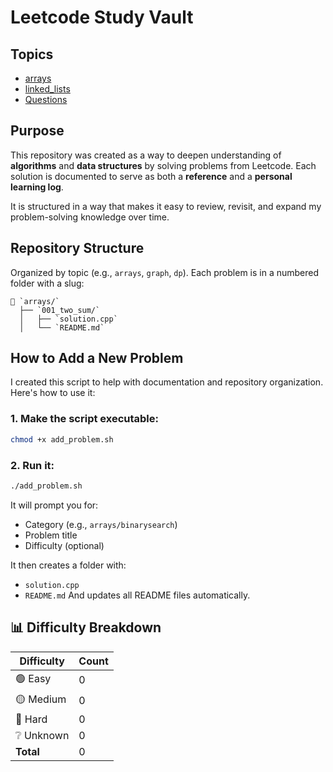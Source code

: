 # Leetcode Study Vault

## Topics

- [arrays](./arrays)
- [linked_lists](./linked_lists)
- [Questions](./Questions)

## Purpose

This repository was created as a way to deepen understanding of **algorithms** and **data structures** by solving problems from Leetcode.
Each solution is documented to serve as both a **reference** and a **personal learning log**.

It is structured in a way that makes it easy to review, revisit, and expand my problem-solving knowledge over time.

## Repository Structure

Organized by topic (e.g., `arrays`, `graph`, `dp`). Each problem is in a numbered folder with a slug:

```
📁 `arrays/`
  ├── `001_two_sum/`
  │   ├── `solution.cpp`
  │   └── `README.md`
```

## How to Add a New Problem

I created this script to help with documentation and repository organization. Here's how to use it:

### 1. Make the script executable:

```bash
chmod +x add_problem.sh
```

### 2. Run it:

```bash
./add_problem.sh
```

It will prompt you for:

- Category (e.g., `arrays/binarysearch`)
- Problem title
- Difficulty (optional)

It then creates a folder with:

- `solution.cpp`
- `README.md`
  And updates all README files automatically.

## 📊 Difficulty Breakdown

| Difficulty | Count |
| ---------- | ----- |
| 🟢 Easy    | 0     |
| 🟡 Medium  | 0     |
| 🔴 Hard    | 0     |
| ❔ Unknown | 0     |
| **Total**  | 0     |
